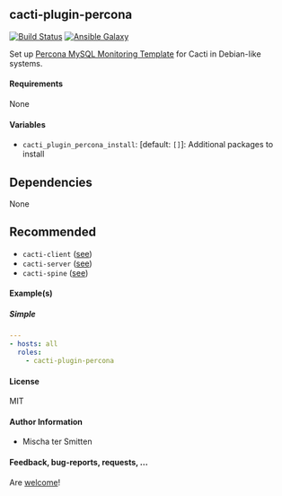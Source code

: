 ## cacti-plugin-percona

[![Build Status](https://travis-ci.org/Oefenweb/ansible-cacti-plugin-percona.svg?branch=master)](https://travis-ci.org/Oefenweb/ansible-cacti-plugin-percona)
[![Ansible Galaxy](http://img.shields.io/badge/ansible--galaxy-cacti--plugin--percona-blue.svg)](https://galaxy.ansible.com/Oefenweb/cacti-plugin-percona)

Set up [Percona MySQL Monitoring Template](https://www.percona.com/doc/percona-monitoring-plugins/1.0/cacti/mysql-templates.html) for Cacti in Debian-like systems.

#### Requirements

None

#### Variables

* `cacti_plugin_percona_install`: [default: `[]`]: Additional packages to install

## Dependencies

None

## Recommended

* `cacti-client` ([see](https://github.com/Oefenweb/ansible-cacti-client))
* `cacti-server` ([see](https://github.com/Oefenweb/ansible-cacti-server))
* `cacti-spine` ([see](https://github.com/Oefenweb/ansible-cacti-spine))

#### Example(s)

##### Simple

```yaml
---
- hosts: all
  roles:
    - cacti-plugin-percona
```

#### License

MIT

#### Author Information

* Mischa ter Smitten

#### Feedback, bug-reports, requests, ...

Are [welcome](https://github.com/Oefenweb/ansible-cacti-plugin-percona/issues)!
